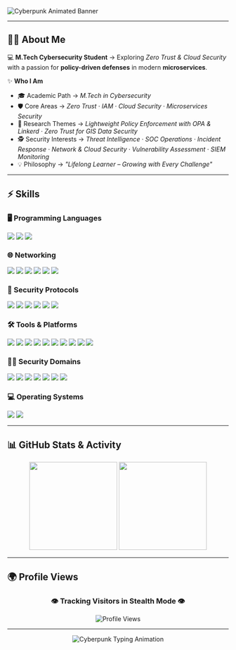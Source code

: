 <!-- 🌐 Cybersecurity Profile Header -->
<img src="https://capsule-render.vercel.app/api?type=waving&color=8A2BE2,4B0082,00FFFF,FF00FF&height=220&section=header&text=M.Tech%20Cybersecurity%20Student&fontSize=55&fontColor=ffffff&animation=blinking&fontAlignY=35" alt="Cyberpunk Animated Banner">


---

## 👨‍🚀 About Me  

💻 **M.Tech Cybersecurity Student** → Exploring *Zero Trust & Cloud Security* with a passion for **policy-driven defenses** in modern **microservices**.  

✨ **Who I Am**  
- 🎓 Academic Path → *M.Tech in Cybersecurity*  
- 🛡️ Core Areas → *Zero Trust · IAM · Cloud Security · Microservices Security*  
- 🔬 Research Themes → *Lightweight Policy Enforcement with OPA & Linkerd* · *Zero Trust for GIS Data Security*  
- 🕵️ Security Interests → *Threat Intelligence · SOC Operations · Incident Response · Network & Cloud Security · Vulnerability Assessment · SIEM Monitoring*  
- 💡 Philosophy → *"Lifelong Learner – Growing with Every Challenge"*  

---

## ⚡ Skills  

### 🖥️ Programming Languages  
<p align="left">
  <img src="https://img.shields.io/badge/Python-8A2BE2?style=for-the-badge&logo=python&logoColor=white"/>
  <img src="https://img.shields.io/badge/SQL-FF00FF?style=for-the-badge&logo=postgresql&logoColor=white"/>
  <img src="https://img.shields.io/badge/Bash-32CD32?style=for-the-badge&logo=gnu-bash&logoColor=black"/>
</p>

### 🌐 Networking  
<p align="left">
  <img src="https://img.shields.io/badge/TCP%2FIP-FF4500?style=for-the-badge&logo=cisco&logoColor=white"/>
  <img src="https://img.shields.io/badge/DNS-00BFFF?style=for-the-badge&logo=cloudflare&logoColor=white"/>
  <img src="https://img.shields.io/badge/VPN-32CD32?style=for-the-badge&logo=protonvpn&logoColor=black"/>
  <img src="https://img.shields.io/badge/Firewalls-FF1493?style=for-the-badge&logo=palo-alto-networks&logoColor=white"/>
  <img src="https://img.shields.io/badge/Routing-9932CC?style=for-the-badge&logo=cisco&logoColor=white"/>
  <img src="https://img.shields.io/badge/Switching-1E90FF?style=for-the-badge&logo=junipernetworks&logoColor=white"/>
</p>

### 🔑 Security Protocols  
<p align="left">
  <img src="https://img.shields.io/badge/SSL%2FTLS-9400D3?style=for-the-badge&logo=letsencrypt&logoColor=white"/>
  <img src="https://img.shields.io/badge/mTLS-FF00FF?style=for-the-badge&logo=letsencrypt&logoColor=white"/>
  <img src="https://img.shields.io/badge/IPSec-00CED1?style=for-the-badge&logo=fortinet&logoColor=black"/>
  <img src="https://img.shields.io/badge/OAuth2-FF8C00?style=for-the-badge&logo=oauth&logoColor=white"/>
  <img src="https://img.shields.io/badge/OpenID%20Connect-32CD32?style=for-the-badge&logo=openid&logoColor=black"/>
  <img src="https://img.shields.io/badge/SAML-FF69B4?style=for-the-badge&logo=atlassian&logoColor=white"/>
</p>

### 🛠️ Tools & Platforms  
<p align="left">
  <img src="https://img.shields.io/badge/Burp%20Suite-FF6C37?style=for-the-badge&logo=burp-suite&logoColor=white"/>
  <img src="https://img.shields.io/badge/Wireshark-00CED1?style=for-the-badge&logo=wireshark&logoColor=white"/>
  <img src="https://img.shields.io/badge/Metasploit-8A2BE2?style=for-the-badge&logo=metasploit&logoColor=white"/>
  <img src="https://img.shields.io/badge/Nessus-00ADEF?style=for-the-badge&logo=tenable&logoColor=white"/>
  <img src="https://img.shields.io/badge/Splunk-FF00FF?style=for-the-badge&logo=splunk&logoColor=white"/>
  <img src="https://img.shields.io/badge/Okta-1E90FF?style=for-the-badge&logo=okta&logoColor=white"/>
  <img src="https://img.shields.io/badge/AWS-FF9900?style=for-the-badge&logo=amazonaws&logoColor=white"/>
  <img src="https://img.shields.io/badge/IBM%20Cloud-6A5ACD?style=for-the-badge&logo=ibmcloud&logoColor=white"/>
  <img src="https://img.shields.io/badge/Docker-2496ED?style=for-the-badge&logo=docker&logoColor=white"/>
  <img src="https://img.shields.io/badge/Kubernetes-326CE5?style=for-the-badge&logo=kubernetes&logoColor=white"/>
</p>

### 🏴‍☠️ Security Domains  
<p align="left">
  <img src="https://img.shields.io/badge/Network%20Security-8A2BE2?style=for-the-badge&logo=cisco&logoColor=white"/>
  <img src="https://img.shields.io/badge/Cloud%20Security-00BFFF?style=for-the-badge&logo=googlecloud&logoColor=white"/>
  <img src="https://img.shields.io/badge/IAM-FF4500?style=for-the-badge&logo=auth0&logoColor=white"/>
  <img src="https://img.shields.io/badge/SOC%20Operations-2F4F4F?style=for-the-badge&logo=siemens&logoColor=white"/>
  <img src="https://img.shields.io/badge/Incident%20Response-FF0000?style=for-the-badge&logo=datadog&logoColor=white"/>
  <img src="https://img.shields.io/badge/Vulnerability%20Assessment-FFD700?style=for-the-badge&logo=qualys&logoColor=black"/>
  <img src="https://img.shields.io/badge/SIEM%20Monitoring-39FF14?style=for-the-badge&logo=splunk&logoColor=black"/>
</p>

### 💻 Operating Systems  
<p align="left">
  <img src="https://img.shields.io/badge/Windows-0078D6?style=for-the-badge&logo=windows&logoColor=white"/>
  <img src="https://img.shields.io/badge/Linux-32CD32?style=for-the-badge&logo=linux&logoColor=black"/>
</p>

---

## 📊 GitHub Stats & Activity  

<p align="center">
  <img src="https://github-readme-stats.vercel.app/api?username=Karthikeyan1202&show_icons=true&theme=dark&bg_color=000000,001100,002200&title_color=39FF14&icon_color=39FF14&text_color=9AFF9A" height="200"/>
  <img src="https://github-readme-streak-stats.herokuapp.com?user=Karthikeyan1202&theme=dark&hide_border=false&background=000000&stroke=39FF14&ring=00FF41&fire=39FF14&currStreakLabel=39FF14" height="200"/>
</p>

---

## 🌍 Profile Views  

<h3 align="center">👁️ Tracking Visitors in Stealth Mode 👁️</h3>  

<p align="center">
  <img src="https://komarev.com/ghpvc/?username=Karthikeyan1202&label=Visitors&color=FF00FF&style=for-the-badge" alt="Profile Views"/>
</p>

---

<p align="center">
  <img src="https://readme-typing-svg.herokuapp.com?font=Fira+Code&size=23&duration=4000&pause=800&color=39FF14&center=true&vCenter=true&width=850&lines=Initializing+Defense+Protocols...;Deploying+Zero+Trust+Policies...;Monitoring+SQLi+%2C+XSS+%2C+Command+Injection...;⚠️+Access+Denied+%7C+Unauthorized+Requests+Blocked...;Cybersecurity+is+not+an+option+%7C+it's+a+mission+%F0%9F%9A%80" alt="Cyberpunk Typing Animation">
</p>
